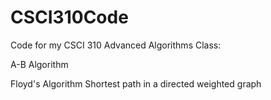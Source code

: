 # CSCI310Code

Code for my CSCI 310 Advanced Algorithms Class:

A-B Algorithm 

Floyd's Algorithm
  Shortest path in a directed weighted graph
